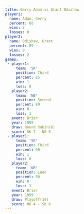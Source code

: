 ```yaml
---
title: Gerry Adam vs Grant Odishaw
player1:              
  name: Adam, Gerry   
  percent: 88         
  wins: 2             
  losses: 0           
player2:              
  name: Odishaw, Grant
  percent: 89         
  wins: 0             
  losses: 2           
games:
 - player1:         
     team: 'SK'     
     position: Third
     percent: 85    
     win: 1         
     loss: 0        
   player2:          
     team: 'NB'      
     position: Second
     percent: 89     
     win: 0          
     loss: 1         
   event: Brier        
   year: 1999          
   draw: Round Robin(8)
   score: SK 7 - NB 5  
 - player1:         
     team: 'SK'     
     position: Third
     percent: 90    
     win: 1         
     loss: 0        
   player2:        
     team: 'NB'    
     position: Lead
     percent: 90   
     win: 0        
     loss: 1       
   event: Brier      
   year: 1999        
   draw: Playoff(19) 
   score: NB 4 - SK 6
---
```

